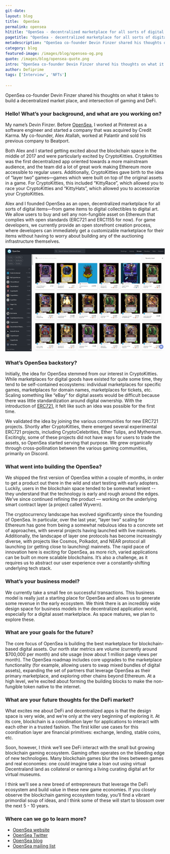 ```yaml
---
git-date:
layout: blog
title:  OpenSea
permalink: opensea
h1title: "OpenSea - decentralized marketplace for all sorts of digital items"
pagetitle: "OpenSea - decentralized marketplace for all sorts of digital items"
metadescription: "OpenSea co-founder Devin Finzer shared his thoughts on what it takes to build a decentralized market place, and intersection of gaming and DeFi"
category: blog
featured-image: /images/blog/opensea-og.png
quote: /images/blog/opensea-quote.png
intro: "OpenSea co-founder Devin Finzer shared his thoughts on what it takes to build a decentralized market place, and intersection of gaming and DeFi"
author: Defiprime
tags: ['Interview', 'NFTs']

---
```

OpenSea co-founder Devin Finzer shared his thoughts on what it takes to build a decentralized market place, and intersection of gaming and DeFi.

### Hello! What’s your background, and what are you working on?

My name’s Devin Finzer. Before [OpenSea](https://opensea.io/), I worked at Pinterest as a software engineer and started a company that was acquired by Credit Karma. My co-founder, Alex Atallah, worked at Palantir and sold his previous company to Beatport.

Both Alex and I started getting excited about the blockchain space in the middle of 2017 and were particularly excited by CryptoKitties. CryptoKitties was the first decentralized app oriented towards a more mainstream audience, and the team did a lot of great work making Ethereum more accessible to regular users. Additionally, CryptoKitties gave birth to the idea of “layer two” games—games which were built on top of the original assets in a game. For CryptoKitties, this included “KittyRace”, which allowed you to race your CryptoKitties and “KittyHats”, which allowed you to accessorize your CryptoKitties.

Alex and I founded OpenSea as an open, decentralized marketplace for all sorts of digital items—from game items to digital collectibles to digital art. We allow users to buy and sell any non-fungible asset on Ethereum that complies with open standards (ERC721 and ERC1155 for now). For game developers, we currently provide an open storefront creation process, where developers can immediately get a customizable marketplace for their items without having to worry about building any of the auctioning infrastructure themselves.

![](/images/blog/opensea1.png)

### What’s OpenSea backstory?


Initially, the idea for OpenSea stemmed from our interest in CryptoKitties. While marketplaces for digital goods have existed for quite some time, they tend to be self-contained ecosystems: individual marketplaces for specific games, marketplaces for domain names, marketplaces for tickets, etc. Scaling something like “eBay” for digital assets would be difficult because there was little standardization around digital ownership. With the introduction of [ERC721](http://erc721.org/), it felt like such an idea was possible for the first time.

We validated the idea by joining the various communities for new ERC721 projects. Shortly after CryptoKitties, there emerged several experimental ERC721 projects, including CryptoCelebrities, Ether Tulips, and Mythereum. Excitingly, some of these projects did not have ways for users to trade the assets, so OpenSea started serving that purpose. We grew organically through cross-pollination between the various gaming communities, primarily on Discord.

### What went into building the OpenSea?

We shipped the first version of OpenSea within a couple of months, in order to get a product out there in the wild and start testing with early adopters. Luckily, users in the blockchain space tended to be somewhat lenient -- they understand that the technology is early and rough around the edges. We’ve since continued refining the product — working on the underlying smart contract layer (a project called Wyvern).

The cryptocurrency landscape has evolved significantly since the founding of OpenSea. In particular, over the last year, “layer two” scaling for Ethereum has gone from being a somewhat nebulous idea to a concrete set of approaches, with several projects having launched with live mainnets. Additionally, the landscape of layer one protocols has become increasingly diverse, with projects like Cosmos, Polkadot, and NEAR protocol all launching (or getting close to launching) mainnets. The rapid pace of innovation here is exciting for OpenSea, as more rich, varied applications can be built on more scalable blockchains. It’s also a challenge, as it requires us to abstract our user experience over a constantly-shifting underlying tech stack.


### What’s your business model?

We currently take a small fee on successful transactions. This business model is really just a starting place for OpenSea and allows us to generate some revenue in the early ecosystem. We think there is an incredibly wide design space for business models in the decentralized application world, especially for a digital asset marketplace. As space matures, we plan to explore these.

### What are your goals for the future?

The core focus of OpenSea is building the best marketplace for blockchain-based digital assets. Our north star metrics are volume (currently around $700,000 per month) and site usage (now about 1 million page views per month). The OpenSea roadmap includes core upgrades to the marketplace functionality (for example, allowing users to swap mixed bundles of digital assets), expanding the set of partners that leverage OpenSea as their primary marketplace, and exploring other chains beyond Ethereum. At a high level, we’re excited about forming the building blocks to make the non-fungible token native to the internet.

### What are your future thoughts for the DeFi market?

What excites me about DeFi and decentralized apps is that the design space is very wide, and we’re only at the very beginning of exploring it. At its core, blockchain is a coordination layer for applications to interact with each other in a trusted fashion. The first killer use cases for this coordination layer are financial primitives: exchange, lending, stable coins, etc.

Soon, however, I think we’ll see DeFi interact with the small but growing blockchain gaming ecosystem. Gaming often operates on the bleeding edge of new technologies. Many blockchain games blur the lines between games and real economies: one could imagine take a loan out using virtual Decentraland land as collateral or earning a living curating digital art for virtual museums.

I think we’ll see a new breed of entrepreneurs that leverage the DeFi ecosystem and build value in these new game economies. If you closely observe the blockchain gaming ecosystem today, you’ll find a vibrant primordial soup of ideas, and I think some of these will start to blossom over the next 5 - 10 years.

### Where can we go to learn more?

- [OpenSea website](https://opensea.io)
- [OpenSea Twitter](https://twitter.com/opensea)
- [OpenSea blog](https://medium.com/opensea)
- [OpenSea mailing list](https://www.getrevue.co/profile/opensea)
